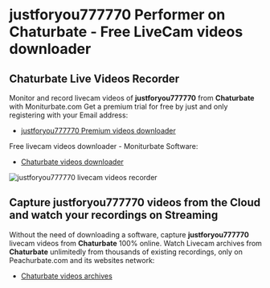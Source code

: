 # justforyou777770 Performer on Chaturbate - Free LiveCam videos downloader

## Chaturbate Live Videos Recorder

Monitor and record livecam videos of **justforyou777770** from **Chaturbate** with Moniturbate.com
Get a premium trial for free by just and only registering with your Email address:
* [justforyou777770 Premium videos downloader](https://moniturbate.com/request-demo-licence-key.html)

Free livecam videos downloader - Moniturbate Software:
* [Chaturbate videos downloader](https://moniturbate.com/moniturbate-download-software.html)

![justforyou777770 livecam videos recorder](https://peachurnet.com/templates/moniturbate-software.png)


## Capture justforyou777770 videos from the Cloud and watch your recordings on Streaming

Without the need of downloading a software, capture **justforyou777770** livecam videos from **Chaturbate** 100% online.
Watch Livecam archives from **Chaturbate** unlimitedly from thousands of existing recordings, only on Peachurbate.com and its websites network:
* [Chaturbate videos archives](https://peachurnet.com/)
